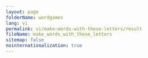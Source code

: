 ```yaml
---
layout: page
folderName: wordgames
lang: vi
permalink: vi/make-words-with-these-letters/result
fileName: make_words_with_these_letters
sitemap: false
nointernationalization: true 
---
```

